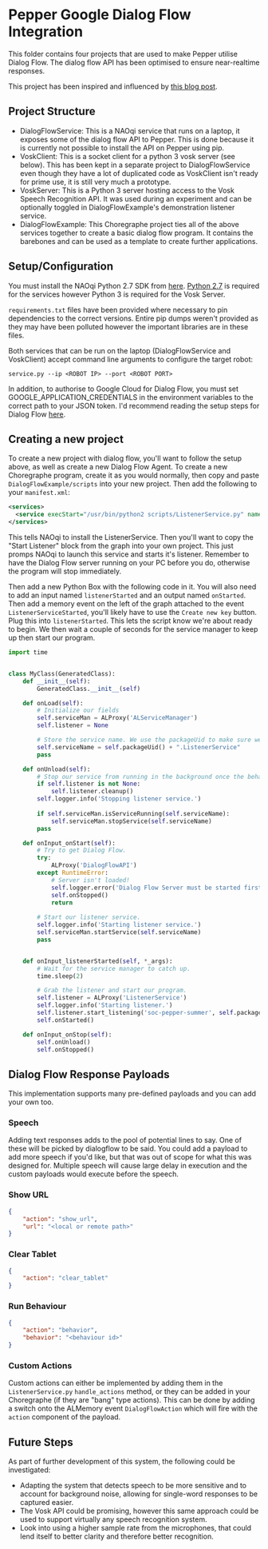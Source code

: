 # Pepper Google Dialog Flow Integration
This folder contains four projects that are used to make Pepper utilise Dialog Flow. The dialog flow API has been optimised to ensure near-realtime responses.

This project has been inspired and influenced by [this blog post](https://blogemtech.medium.com/pepper-integration-with-dialogflow-1d7f1582da1a).

## Project Structure
- DialogFlowService: This is a NAOqi service that runs on a laptop, it exposes some of the dialog flow API to Pepper. This is done because it is currently not possible to install the API on Pepper using pip.
- VoskClient: This is a socket client for a python 3 vosk server (see below). This has been kept in a separate project to DialogFlowService even though they have a lot of duplicated code as VoskClient isn't ready for prime use, it is still very much a prototype.
- VoskServer: This is a Python 3 server hosting access to the Vosk Speech Recognition API. It was used during an experiment and can be optionally toggled in DialogFlowExample's demonstration listener service.
- DialogFlowExample: This Choregraphe project ties all of the above services together to create a basic dialog flow program. It contains the barebones and can be used as a template to create further applications.

## Setup/Configuration
You must install the NAOqi Python 2.7 SDK from [here](http://doc.aldebaran.com/2-5/dev/python/install_guide.html).
[Python 2.7](https://www.python.org/downloads/release/python-2718/) is required for the services however Python 3 is required for the Vosk Server.

`requirements.txt` files have been provided where necessary to pin dependencies to the correct versions. Entire pip dumps weren't provided as they may have been polluted however the important libraries are in these files.

Both services that can be run on the laptop (DialogFlowService and VoskClient) accept command line arguments to configure the target robot:
```
service.py --ip <ROBOT IP> --port <ROBOT PORT>
```

In addition, to authorise to Google Cloud for Dialog Flow, you must set GOOGLE_APPLICATION_CREDENTIALS in the environment variables to the correct path to your JSON token. I'd recommend reading the setup steps for Dialog Flow [here](https://cloud.google.com/dialogflow/es/docs/quick/setup).

## Creating a new project
To create a new project with dialog flow, you'll want to follow the setup above, as well as create a new Dialog Flow Agent.
To create a new Choregraphe program, create it as you would normally, then copy and paste `DialogFlowExample/scripts` into your new project. Then add the following to your `manifest.xml`:
```xml
<services>
  <service execStart="/usr/bin/python2 scripts/ListenerService.py" name="ListenerService" autorun="false"/>
</services>
```
This tells NAOqi to install the ListenerService. Then you'll want to copy the "Start Listener" block from the graph into your own project. This just promps NAOqi to launch this service and starts it's listener. Remember to have the Dialog Flow server running on your PC before you do, otherwise the program will stop immediately.

Then add a new Python Box with the following code in it. You will also need to add an input named `listenerStarted` and an output named `onStarted`. Then add a memory event on the left of the graph attached to the event `ListenerServiceStarted`, you'll likely have to use the `Create new key` button. Plug this into `listenerStarted`. This lets the script know we're about ready to begin. We then wait a couple of seconds for the service manager to keep up then start our program.

```py
import time


class MyClass(GeneratedClass):
    def __init__(self):
        GeneratedClass.__init__(self)

    def onLoad(self):
        # Initialize our fields
        self.serviceMan = ALProxy('ALServiceManager')
        self.listener = None

        # Store the service name. We use the packageUid to make sure we don't collide.
        self.serviceName = self.packageUid() + ".ListenerService"
        pass

    def onUnload(self):
        # Stop our service from running in the background once the behaviour ends.
        if self.listener is not None:
            self.listener.cleanup()
        self.logger.info('Stopping listener service.')
        
        if self.serviceMan.isServiceRunning(self.serviceName):
            self.serviceMan.stopService(self.serviceName)
        pass

    def onInput_onStart(self):
        # Try to get Dialog Flow.
        try:
            ALProxy('DialogFlowAPI')
        except RuntimeError:
            # Server isn't loaded!
            self.logger.error('Dialog Flow Server must be started first!')
            self.onStopped()
            return
    
        # Start our listener service.
        self.logger.info('Starting listener service.')
        self.serviceMan.startService(self.serviceName)
        pass


    def onInput_listenerStarted(self, *_args):
        # Wait for the service manager to catch up.
        time.sleep(2)

        # Grab the listener and start our program.
        self.listener = ALProxy('ListenerService')
        self.logger.info('Starting listener.')
        self.listener.start_listening('soc-pepper-summer', self.packageUid())
        self.onStarted()

    def onInput_onStop(self):
        self.onUnload()
        self.onStopped()
```

## Dialog Flow Response Payloads
This implementation supports many pre-defined payloads and you can add your own too.

### Speech
Adding text responses adds to the pool of potential lines to say. One of these will be picked by dialogflow to be said.
You could add a payload to add more speech if you'd like, but that was out of scope for what this was designed for.
Multiple speech will cause large delay in execution and the custom payloads would execute before the speech.

### Show URL
```json
{
    "action": "show_url",
    "url": "<local or remote path>"
}
```

### Clear Tablet
```json
{
    "action": "clear_tablet"
}
```

### Run Behaviour
```json
{
    "action": "behavior",
    "behavior": "<behaviour id>"
}
```

### Custom Actions
Custom actions can either be implemented by adding them in the `ListenerService.py` `handle_actions` method, or they can be added in your Choregraphe (if they are "bang" type actions). This can be done by adding a switch onto the ALMemory event `DialogFlowAction` which will fire with the `action` component of the payload.

## Future Steps
As part of further development of this system, the following could be investigated:
- Adapting the system that detects speech to be more sensitive and to account for background noise, allowing for single-word responses to be captured easier.
- The Vosk API could be promising, however this same approach could be used to support virtually any speech recognition system.
- Look into using a higher sample rate from the microphones, that could lend itself to better clarity and therefore better recognition.